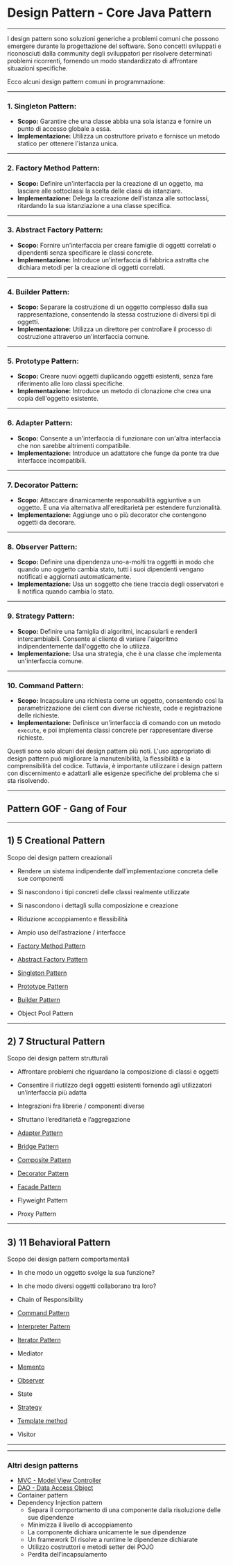 # Design Pattern - Core Java Pattern

---

I design pattern sono soluzioni generiche a problemi comuni che possono emergere durante la progettazione del software. Sono concetti sviluppati e riconosciuti dalla community degli sviluppatori per risolvere determinati problemi ricorrenti, fornendo un modo standardizzato di affrontare situazioni specifiche.

Ecco alcuni design pattern comuni in programmazione:

---

### 1. **Singleton Pattern:**

- **Scopo:** Garantire che una classe abbia una sola istanza e fornire un punto di accesso globale a essa.
- **Implementazione:** Utilizza un costruttore privato e fornisce un metodo statico per ottenere l'istanza unica.

---

### 2. **Factory Method Pattern:**

- **Scopo:** Definire un'interfaccia per la creazione di un oggetto, ma lasciare alle sottoclassi la scelta delle classi da istanziare.
- **Implementazione:** Delega la creazione dell'istanza alle sottoclassi, ritardando la sua istanziazione a una classe specifica.

---

### 3. **Abstract Factory Pattern:**

- **Scopo:** Fornire un'interfaccia per creare famiglie di oggetti correlati o dipendenti senza specificare le classi concrete.
- **Implementazione:** Introduce un'interfaccia di fabbrica astratta che dichiara metodi per la creazione di oggetti correlati.

---

### 4. **Builder Pattern:**

- **Scopo:** Separare la costruzione di un oggetto complesso dalla sua rappresentazione, consentendo la stessa costruzione di diversi tipi di oggetti.
- **Implementazione:** Utilizza un direttore per controllare il processo di costruzione attraverso un'interfaccia comune.

---

### 5. **Prototype Pattern:**

- **Scopo:** Creare nuovi oggetti duplicando oggetti esistenti, senza fare riferimento alle loro classi specifiche.
- **Implementazione:** Introduce un metodo di clonazione che crea una copia dell'oggetto esistente.

---

### 6. **Adapter Pattern:**

- **Scopo:** Consente a un'interfaccia di funzionare con un'altra interfaccia che non sarebbe altrimenti compatibile.
- **Implementazione:** Introduce un adattatore che funge da ponte tra due interfacce incompatibili.

---

### 7. **Decorator Pattern:**

- **Scopo:** Attaccare dinamicamente responsabilità aggiuntive a un oggetto. È una via alternativa all'ereditarietà per estendere funzionalità.
- **Implementazione:** Aggiunge uno o più decorator che contengono oggetti da decorare.

---

### 8. **Observer Pattern:**

- **Scopo:** Definire una dipendenza uno-a-molti tra oggetti in modo che quando uno oggetto cambia stato, tutti i suoi dipendenti vengano notificati e aggiornati automaticamente.
- **Implementazione:** Usa un soggetto che tiene traccia degli osservatori e li notifica quando cambia lo stato.

---

### 9. **Strategy Pattern:**

- **Scopo:** Definire una famiglia di algoritmi, incapsularli e renderli intercambiabili. Consente al cliente di variare l'algoritmo indipendentemente dall'oggetto che lo utilizza.
- **Implementazione:** Usa una strategia, che è una classe che implementa un'interfaccia comune.

---

### 10. **Command Pattern:**

- **Scopo:** Incapsulare una richiesta come un oggetto, consentendo così la parametrizzazione dei client con diverse richieste, code e registrazione delle richieste.
- **Implementazione:** Definisce un'interfaccia di comando con un metodo `execute`, e poi implementa classi concrete per rappresentare diverse richieste.

Questi sono solo alcuni dei design pattern più noti. L'uso appropriato di design pattern può migliorare la manutenibilità, la flessibilità e la comprensibilità del codice. Tuttavia, è importante utilizzare i design pattern con discernimento e adattarli alle esigenze specifiche del problema che si sta risolvendo.

---

## Pattern GOF - Gang of Four

---

## 1) 5 Creational Pattern

Scopo dei design pattern creazionali
- Rendere un sistema indipendente dall’implementazione concreta delle sue componenti
- Si nascondono i tipi concreti delle classi realmente utilizzate
- Si nascondono i dettagli sulla composizione e creazione
- Riduzione accoppiamento e flessibilità
- Ampio uso dell’astrazione / interfacce

- [Factory Method Pattern](https://github.com/maboglia/CorsoJava/blob/master/appunti/035_factory_pattern.md)
- [Abstract Factory Pattern](https://it.wikipedia.org/wiki/Abstract_factory)
- [Singleton Pattern](https://github.com/maboglia/CorsoJava/blob/master/appunti/033_singleton_pattern.md)
- [Prototype Pattern](https://it.wikipedia.org/wiki/Prototype_pattern)
- [Builder Pattern](https://it.wikipedia.org/wiki/Builder)
- Object Pool Pattern

---

## 2) 7 Structural Pattern

Scopo dei design pattern strutturali
- Affrontare problemi che riguardano la composizione
di classi e oggetti
- Consentire il riutilzzo degli oggetti esistenti fornendo
agli utilizzatori un’interfaccia più adatta
- Integrazioni fra librerie / componenti diverse
- Sfruttano l’ereditarietà e l’aggregazione

- [Adapter Pattern](https://it.wikipedia.org/wiki/Adapter_pattern)
- [Bridge Pattern](https://it.wikipedia.org/wiki/Bridge_pattern)
- [Composite Pattern](https://it.wikipedia.org/wiki/Composite)
- [Decorator Pattern](https://github.com/maboglia/CorsoJava/blob/master/appunti/034_decorator_pattern.md)
- [Facade Pattern](https://it.wikipedia.org/wiki/Fa%C3%A7ade_pattern)
- Flyweight Pattern
- Proxy Pattern

---

## 3) 11 Behavioral Pattern

Scopo dei design pattern comportamentali
- In che modo un oggetto svolge la sua funzione?
- In che modo diversi oggetti collaborano tra loro?

- Chain of Responsibility
- [Command Pattern](https://it.wikipedia.org/wiki/Command_pattern)
- [Interpreter Pattern](https://it.wikipedia.org/wiki/Interpreter_pattern)
- [Iterator Pattern](https://it.wikipedia.org/wiki/Iterator_pattern)
- Mediator
- [Memento](https://it.wikipedia.org/wiki/Memento_pattern)
- [Observer](https://it.wikipedia.org/wiki/Observer_pattern)
- State
- [Strategy](https://it.wikipedia.org/wiki/Strategy_pattern)
- [Template method](https://it.wikipedia.org/wiki/Template_method)
- Visitor

---

---

### Altri design patterns

- [MVC - Model View Controller](https://it.wikipedia.org/wiki/Model-view-controller)
- [DAO - Data Access Object](https://github.com/maboglia/CorsoJava/blob/master/appunti/036_dao_pattern.md)
- Container pattern
- Dependency Injection pattern
  - Separa il comportamento di una componente dalla risoluzione delle sue   dipendenze
  - Minimizza il livello di accoppiamento
  - La componente dichiara unicamente le sue dipendenze
  - Un framework DI risolve a runtime le dipendenze dichiarate
  - Utilizzo costruttori e metodi setter dei POJO
  - Perdita dell’incapsulamento
